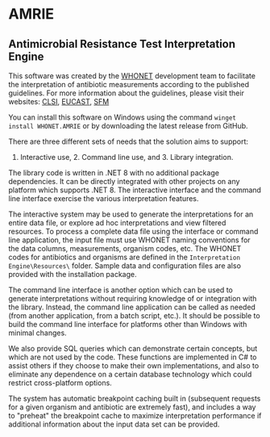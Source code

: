 # AMRIE
## Antimicrobial Resistance Test Interpretation Engine

This software was created by the [WHONET](https://whonet.org) development team to facilitate
the interpretation of antibiotic measurements according to the published guidelines.
For more information about the guidelines, please visit their websites: [CLSI](https://clsi.org/), [EUCAST](https://www.eucast.org/), [SFM](https://www.sfm-microbiologie.org/)

You can install this software on Windows using the command `winget install WHONET.AMRIE` or by downloading the latest release from GitHub.

There are three different sets of needs that the solution aims to support:
1. Interactive use, 2. Command line use, and 3. Library integration.

The library code is written in .NET 8 with no additional package dependencies. It can be directly integrated with other projects on any platform which supports .NET 8.
The interactive interface and the command line interface exercise the various interpretation features.

The interactive system may be used to generate the interpretations for an entire data file, or explore ad hoc interpretations and view filtered resources.
To process a complete data file using the interface or command line application, the input file must use WHONET naming conventions for the 
data columns, measurements, organism codes, etc. The WHONET codes for antibiotics and organisms are defined in the `Interpretation Engine\Resources\` folder.
Sample data and configuration files are also provided with the installation package.

The command line interface is another option which can be used to generate interpretations without requiring knowledge of or integration with the library.
Instead, the command line application can be called as needed (from another application, from a batch script, etc.). It should be possible to build the command line
interface for platforms other than Windows with minimal changes.

We also provide SQL queries which can demonstrate certain concepts, but which are
not used by the code. These functions are implemented in C# to assist others if
they choose to make their own implementations, and also to eliminate any
dependence on a certain database technology which could restrict cross-platform options.

The system has automatic breakpoint caching built in (subsequent requests for a given organism and antibiotic are extremely fast),
and includes a way to "preheat" the breakpoint cache to maximize interpretation performance if additional information about the input data set can be provided.
